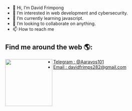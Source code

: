 - 👋 Hi, I’m David Frimpong
- 👀 I’m interested in web development and cybersecurity.
- 🌱 I’m currently learning javascript.
- 💞️ I’m looking to collaborate on anything.
- 📫 How to reach me 

<!---
DavidFrimpong/DavidFrimpong is a ✨ special ✨ repository because its `README.md` (this file) appears on your GitHub profile.
You can click the Preview link to take a look at your changes.
--->



## Find me around the web 🌎: 
<a href="https://github.com/DavidFrimpong"><img align="left" width="150" height="151" src="https://cdn.pixabay.com/photo/2016/03/01/07/42/arrows-1229845_960_720.jpg">
- Telegram : @Aaravos101
- Email : davidfrimps282@gmail.com


